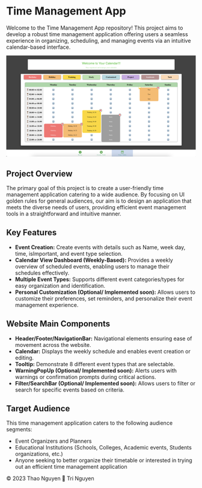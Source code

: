 # Time Management App

Welcome to the Time Management App repository! This project aims to develop a robust time management application offering users a seamless experience in organizing, scheduling, and managing events via an intuitive calendar-based interface.

![Time Management Application](./public/overview.png)

## Project Overview

The primary goal of this project is to create a user-friendly time management application catering to a wide audience. By focusing on UI golden rules for general audiences, our aim is to design an application that meets the diverse needs of users, providing efficient event management tools in a straightforward and intuitive manner.

## Key Features

- **Event Creation:** Create events with details such as Name, week day, time, isImportant, and event type selection.
- **Calendar View Dashboard (Weekly-Based):** Provides a weekly overview of scheduled events, enabling users to manage their schedules effectively.
- **Multiple Event Types:** Supports different event categories/types for easy organization and identification.
- **Personal Customization (Optional/ Implemented soon):** Allows users to customize their preferences, set reminders, and personalize their event management experience.

## Website Main Components

- **Header/Footer/NavigationBar:** Navigational elements ensuring ease of movement across the website.
- **Calendar:** Displays the weekly schedule and enables event creation or editing.
- **Tooltip:** Demonstrate 8 different event types that are selectable.
- **WarningPopUp (Optional/ Implemented soon):** Alerts users with warnings or confirmation prompts during critical actions.
- **Filter/SearchBar (Optional/ Implemented soon):** Allows users to filter or search for specific events based on criteria.

## Target Audience

This time management application caters to the following audience segments:

- Event Organizers and Planners
- Educational Institutions (Schools, Colleges, Academic events, Students organizations, etc.)
- Anyone seeking to better organize their timetable or interested in trying out an efficient time management application

© 2023 Thao Nguyen 🤝 Tri Nguyen
